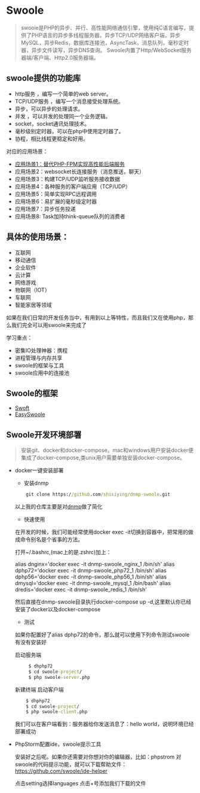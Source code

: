 # Swoole

> swoole是PHP的异步、并行、高性能网络通信引擎，使用纯C语言编写，提供了PHP语言的异步多线程服务器，异步TCP/UDP网络客户端，异步MySQL，异步Redis，数据库连接池，AsyncTask，消息队列，毫秒定时器，异步文件读写，异步DNS查询。 Swoole内置了Http/WebSocket服务器端/客户端、Http2.0服务器端。

## swoole提供的功能库


- 	http服务 ，编写一个简单的web server。
- 	TCP/UDP服务 ，编写一个消息接受处理系统。
- 	异步，可以异步的处理请求。
-	并发 ，可以并发的处理同一个业务逻辑。
-	socket，socket通讯处理技术。
-	毫秒级别定时器，可以在php中使用定时器了。
-	协程，相比线程更稳定和好用。

对应的应用场景：

- [应用场景1：替代PHP-FPM实现高性能后端服务](swoole与PHP-FPM模式的对比.md)
- 应用场景2：websocket长连接服务（消息推送，聊天）
- 应用场景3：构建TCP/UDP监听服务接收数据
- 应用场景4：各种服务的客户端应用（TCP/UDP）
- 应用场景5：简单实现RPC远程调用
- 应用场景6：易扩展的毫秒级定时器
- 应用场景7：异步任务投递
- 应用场景8: Task加持think-queue队列的消费者

## 具体的使用场景：

- 互联网
- 移动通信
- 企业软件
- 云计算
- 网络游戏
- 物联网（IOT）
- 车联网
- 智能家居等领域


如果在我们日常的开发任务当中，有用到以上等特性，而且我们又在使用php，那么我们完全可以用swoole来完成了



学习重点：

- 密集IO处理神器：携程
- 进程管理与内存共享
- swoole的框架与工具
- swoole应用中的连接池

## Swoole的框架

- [Swoft](https://www.swoft.org/)
- [EasySwoole](http://www.easyswoole.com/)


## Swoole开发环境部署

>安装git、docker和docker-compose。mac和windows用户安装docker便集成了docker-compose,类unix用户需要单独安装docker-compose。

- docker一键安装部署

    - 安装dnmp
    ```cmd
        git clone https://github.com/shisiying/dnmp-swoole.git
    ```
    
    以上我的仓库主要是对[dnmp](https://github.com/yeszao/dnmp)做了简化
    
    - 快速使用
    
  在开发的时候，我们可能经常使用docker exec -it切换到容器中，把常用的做成命令别名是个省事的方法。
  
  打开~/.bashrc,(mac上的是.zshrc)加上：
  
  alias dnginx='docker exec -it dnmp-swoole_nginx_1 /bin/sh'
  alias dphp72='docker exec -it dnmp-swoole_php72_1 /bin/sh'
  alias dphp56='docker exec -it dnmp-swoole_php56_1 /bin/sh'
  alias dmysql='docker exec -it dnmp-swoole_mysql_1 /bin/bash'
  alias dredis='docker exec -it dnmp-swoole_redis_1 /bin/sh'

  然后直接在dnmp-swoole目录执行docker-compose up -d,这里默认你已经安装了docker以及docker-compose

   - 测试
   
   如果你配置好了alias dphp72的命令，那么就可以使用下列命令测试swoole有没有安装好
   
   启动服务端
   ```cmd
        $ dhphp72
        $ cd swoole-project/
        $ php swoole-server.php
   ``` 
   
   新建终端
   启动客户端
   ```cmd
       $ dhphp72
       $ cd swoole-project/
       $ php swoole-client.php
   ```
   
   我们可以在客户端看到：服务器给你发送消息了：hello world，说明环境已经部署成功
   
   
- PhpStorm配置ide，swoole提示工具
    
  安装好之后呢。如果你还需要对你想对你的编辑器，比如：phpstrom 对swoole的代码提示功能，就可以下载帮助文件：https://github.com/swoole/ide-helper
  
  点击setting选择languages 点击+号添加我们下载的文件

    
    
 
    
    


